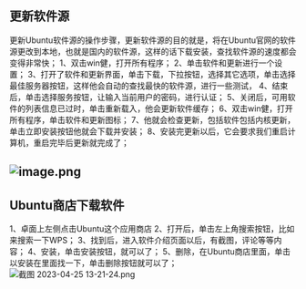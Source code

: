 ## 更新软件源
更新Ubuntu软件源的操作步骤，更新软件源的目的就是，将在Ubuntu官网的软件源更改到本地，也就是国内的软件源，这样的话下载安装，查找软件源的速度都会变得非常快；
1、双击win健，打开所有程序；
2、单击软件和更新进行一个设置；
3、打开了软件和更新界面，单击下载，下拉按钮，选择其它选项，单击选择最佳服务器按钮，这样他会自动的查找最快的软件源，进行一些测试，
4、结束后，单击选择服务按钮，让输入当前用户的密码，进行认证；
5、关闭后，可用软件的列表信息已过时，单击重新载入，他会更新软件缓存；
6、双击win健，打开所有程序，单击软件和更新图标；
7、他就会检查更新，包括软件包括内核更新，单击立即安装按钮他就会下载并安装；
8、安装完更新以后，它会要求我们重启计算机，重启完毕后更新就完成了；
## ![image.png](https://cdn.nlark.com/yuque/0/2023/png/33625181/1682392066579-4916808e-33ca-489e-87d8-79a4ca8cf84f.png#averageHue=%239475a8&clientId=u4460e8aa-6d73-4&from=paste&height=566&id=ud5e6b6ce&originHeight=893&originWidth=1563&originalType=binary&ratio=1&rotation=0&showTitle=false&size=1021156&status=done&style=none&taskId=u4c58d9b6-01c2-456a-a22b-2d85851cb14&title=&width=989.9)
## Ubuntu商店下载软件
1、卓面上左侧点击Ubuntu这个应用商店
2、打开后，单击左上角搜索按钮，比如来搜索一下WPS；
3、找到后，进入软件介绍页面以后，有截图，评论等等内容；
4、安装，单击安装按钮，就可以了；
5、删除，在Ubuntu商店里面，单击以安装在里面找一下，单击删除按钮就可以了；
![截图 2023-04-25 13-21-24.png](https://cdn.nlark.com/yuque/0/2023/png/33625181/1682400273819-b5b7731b-5baf-40c7-9183-27940f61dc7e.png#averageHue=%23f4f3f2&clientId=u4460e8aa-6d73-4&from=drop&id=u6a35d2c5&originHeight=1043&originWidth=1831&originalType=binary&ratio=1&rotation=0&showTitle=false&size=474486&status=done&style=none&taskId=uc14cd4cd-0018-4e7a-8500-632ed81f0c5&title=)

